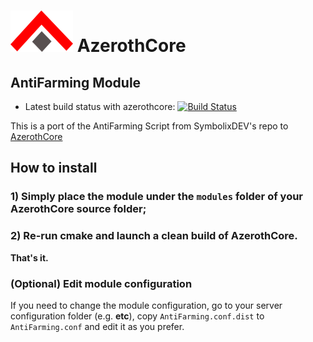 # ![logo](https://raw.githubusercontent.com/azerothcore/azerothcore.github.io/master/images/logo-github.png) AzerothCore
## AntiFarming Module
- Latest build status with azerothcore: [![Build Status](https://github.com/azerothcore/mod-antifarming/workflows/core-build/badge.svg?branch=master&event=push)](https://github.com/azerothcore/mod-antifarming)

This is a port of the AntiFarming Script from SymbolixDEV's repo to [AzerothCore](http://www.azerothcore.org)

## How to install

### 1) Simply place the module under the `modules` folder of your AzerothCore source folder;

### 2) Re-run cmake and launch a clean build of AzerothCore.

**That's it.**

### (Optional) Edit module configuration

If you need to change the module configuration, go to your server configuration folder (e.g. **etc**), copy `AntiFarming.conf.dist` to `AntiFarming.conf` and edit it as you prefer.
